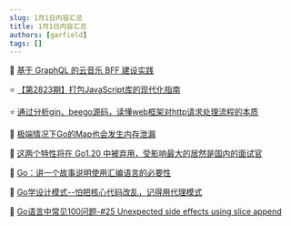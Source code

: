 ```yaml
---
slug: 1月1日内容汇总
title: 1月1日内容汇总
authors: [garfield]
tags: []
---
```


📒 [基于 GraphQL 的云音乐 BFF 建设实践](https://juejin.cn/post/7182019663004434488)

⭐️ [【第2823期】打包JavaScript库的现代化指南](https://mp.weixin.qq.com/s/m-i_Et6YqkZ0aj537vN2_A)

⭐️ [通过分析gin、beego源码，读懂web框架对http请求处理流程的本质](https://mp.weixin.qq.com/s/2FVYnKHXFoj18W62pob_jw)

📒 [极端情况下Go的Map也会发生内存泄漏](https://mp.weixin.qq.com/s/x2sFAwR0MGucIHGH85gU4A)

📒 [这两个特性将在 Go1.20 中被弃用，受影响最大的居然是国内的面试官](https://mp.weixin.qq.com/s/r_n7cZi2sDO0EiBF12tkYw)

📒 [Go：讲一个故事说明使用汇编语言的必要性](https://mp.weixin.qq.com/s/2_xALNnPcHgZD7smWxzPcA)

📒 [Go学设计模式--怕把核心代码改乱，记得用代理模式](https://mp.weixin.qq.com/s/FTXkgxkUzsHMIspCK60G4w)

📒 [Go语言中常见100问题-#25 Unexpected side effects using slice append](https://mp.weixin.qq.com/s/lAIB0l666R6Zh9NAdV809g)
